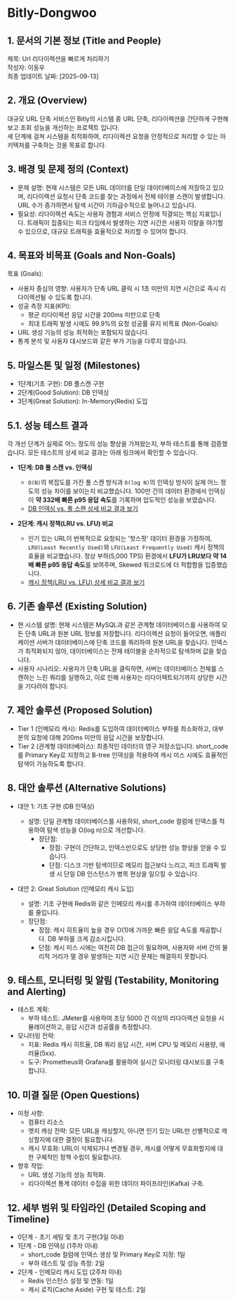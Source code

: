 # Bitly-Dongwoo

## 1. 문서의 기본 정보 (Title and People)
제목: Url 리다이렉션을 빠르게 처리하기  
작성자: 이동우  
최종 업데이트 날짜: [2025-09-13]  

## 2. 개요 (Overview)
대규모 URL 단축 서비스인 Bitly의 시스템 중 URL 단축, 리다이렉션을 간단하게 구현해보고 조회 성능을 개선하는 프로젝트 입니다.  
세 단계에 걸쳐 시스템을 최적화하여, 리다이렉션 요청을 안정적으로 처리할 수 있는 아키텍처를 구축하는 것을 목표로 합니다.  
## 3. 배경 및 문제 정의 (Context)
* 문제 설명: 현재 시스템은 모든 URL 데이터를 단일 데이터베이스에 저장하고 있으며, 리다이렉션 요청시 단축 코드를 찾는 과정에서 전체 테이블 스캔이 발생합니다. URL 수가 증가하면서 탐색 시간이 기하급수적으로 늘어나고 있습니다.
* 필요성: 리다이렉션 속도는 사용자 경험과 서비스 안정에 직결되는 핵심 지표입니다. 트래픽이 집중되는 피크 타임에서 발생하는 지연 시간은 사용자 이탈을 야기할 수 있으므로, 대규모 트래픽을 효율적으로 처리할 수 있어야 합니다.

## 4. 목표와 비목표 (Goals and Non-Goals)
목표 (Goals):
* 사용자 중심의 영향: 사용자가 단축 URL 클릭 시 1초 미만의 지연 시간으로 즉시 리다이렉션될 수 있도록 합니다.
* 성공 측정 지표(KPI):
  * 평균 리다이렉션 응답 시간을 200ms 미만으로 단축
  * 최대 트래픽 발생 시에도 99.9%의 요청 성공률 유지
비목표 (Non-Goals):
* URL 생성 기능의 성능 최적화는 포함되지 않습니다.
* 통계 분석 및 사용자 대시보드와 같은 부가 기능을 다루지 않습니다.

## 5. 마일스톤 및 일정 (Milestones)
* 1단계(기초 구현): DB 풀스캔 구현
* 2단계(Good Solution): DB 인덱싱
* 3단계(Great Solution): In-Memory(Redis) 도입

## 5.1. 성능 테스트 결과

각 개선 단계가 실제로 어느 정도의 성능 향상을 가져왔는지, 부하 테스트를 통해 검증했습니다. 모든 테스트의 상세 비교 결과는 아래 링크에서 확인할 수 있습니다.

*   **1단계: DB 풀 스캔 vs. 인덱싱**
    *   `O(N)`의 복잡도를 가진 풀 스캔 방식과 `O(log N)`의 인덱싱 방식이 실제 어느 정도의 성능 차이를 보이는지 비교했습니다. 100만 건의 데이터 환경에서 인덱싱이 **약 332배 빠른 p95 응답 속도**를 기록하며 압도적인 성능을 보였습니다.
    *   [DB 인덱싱 vs. 풀 스캔 상세 비교 결과 보기](./bitly/docs/db-indexing-vs-full-scan.md)

*   **2단계: 캐시 정책(LRU vs. LFU) 비교**
    *   인기 있는 URL이 반복적으로 요청되는 '핫스팟' 데이터 환경을 가정하여, `LRU(Least Recently Used)`와 `LFU(Least Frequently Used)` 캐시 정책의 효율을 비교했습니다. 정상 부하(5,000 TPS) 환경에서 **LFU가 LRU보다 약 14배 빠른 p95 응답 속도**를 보여주며, Skewed 워크로드에 더 적합함을 입증했습니다.
    *   [캐시 정책(LRU vs. LFU) 상세 비교 결과 보기](./bitly/docs/LFU-LRU-cache-results.md)

## 6. 기존 솔루션 (Existing Solution)
* 현 시스템 설명: 현재 시스템은 MySQL과 같은 관계형 데이터베이스를 사용하여 모든 단축 URL과 원본 URL 정보를 저장합니다. 리다이렉션 요청이 들어오면, 애플리케이션 서버가 데이터베이스에 단축 코드를 쿼리하여 원본 URL을 찾습니다. 인덱스가 최적화되지 않아, 데이터베이스는 전체 테이블을 순차적으로 탐색하며 값을 찾습니다.
* 사용자 시나리오: 사용자가 단축 URL을 클릭하면, 서버는 데이터베이스 전체를 스캔하는 느린 쿼리를 실행하고, 이로 인해 사용자는 리다이렉트되기까지 상당한 시간을 기다려야 합니다.

## 7. 제안 솔루션 (Proposed Solution)
* Tier 1 (인메모리 캐시): Redis를 도입하여 데이터베이스 부하를 최소화하고, 대부분의 요청에 대해 200ms 미만의 응답 시간을 보장합니다.
* Tier 2 (관계형 데이터베이스): 최종적인 데이터의 영구 저장소입니다. short_code를 Primary Key로 지정하고 B-tree 인덱싱을 적용하여 캐시 미스 시에도 효율적인 탐색이 가능하도록 합니다.

## 8. 대안 솔루션 (Alternative Solutions)
* 대안 1: 기초 구현 (DB 인덱싱)
    * 설명: 단일 관계형 데이터베이스를 사용하되, short_code 컬럼에 인덱스를 적용하여 탐색 성능을 O(log n)으로 개선합니다.
      * 장단점:
        * 장점: 구현이 간단하고, 인덱스만으로도 상당한 성능 향상을 얻을 수 있습니다. 
        * 단점: 디스크 기반 탐색이므로 메모리 접근보다 느리고, 피크 트래픽 발생 시 단일 DB 인스턴스가 병목 현상을 일으킬 수 있습니다.

* 대안 2: Great Solution (인메모리 캐시 도입)
  * 설명: 기초 구현에 Redis와 같은 인메모리 캐시를 추가하여 데이터베이스 부하를 줄입니다. 
  * 장단점:
    * 장점: 캐시 히트율이 높을 경우 O(1)에 가까운 빠른 응답 속도를 제공합니다. DB 부하를 크게 감소시킵니다. 
    * 단점: 캐시 미스 시에는 여전히 DB 접근이 필요하며, 사용자와 서버 간의 물리적 거리가 멀 경우 발생하는 지연 시간 문제는 해결하지 못합니다.

## 9. 테스트, 모니터링 및 알림 (Testability, Monitoring and Alerting)
* 테스트 계획:
  * 부하 테스트: JMeter를 사용하여 초당 5000 건 이상의 리다이렉션 요청을 시뮬레이션하고, 응답 시간과 성공률을 측정합니다. 
* 모니터링 전략:
  * 지표: Redis 캐시 히트율, DB 쿼리 응답 시간, 서버 CPU 및 메모리 사용량, 에러율(5xx). 
  * 도구: Prometheus와 Grafana를 활용하여 실시간 모니터링 대시보드를 구축합니다.

## 10. 미결 질문 (Open Questions)
* 미정 사항:
  * 컴퓨터 리소스
  * 엣지 캐싱 전략: 모든 URL을 캐싱할지, 아니면 인기 있는 URL만 선별적으로 캐싱할지에 대한 결정이 필요합니다. 
  * 캐시 무효화: URL이 삭제되거나 변경될 경우, 캐시를 어떻게 무효화할지에 대한 구체적인 정책 수립이 필요합니다. 
* 향후 작업:
  * URL 생성 기능의 성능 최적화. 
  * 리다이렉션 통계 데이터 수집을 위한 데이터 파이프라인(Kafka) 구축.

## 12. 세부 범위 및 타임라인 (Detailed Scoping and Timeline)
* 0단계 - 초기 세팅 및 초기 구현(3일 이내)
* 1단계 - DB 인덱싱 (1주차 이내)
  * short_code 컬럼에 인덱스 생성 및 Primary Key로 지정: 1일 
  * 부하 테스트 및 성능 측정: 2일 
* 2단계 - 인메모리 캐시 도입 (2주차 이내)
  * Redis 인스턴스 설정 및 연동: 1일 
  * 캐시 로직(Cache Aside) 구현 및 테스트: 2일 
